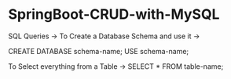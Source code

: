 # SpringBoot-CRUD-with-MySQL
SQL Queries ->
To Create a Database Schema and use it ->

CREATE DATABASE schema-name;
USE schema-name;


To Select everything from a Table ->
SELECT * FROM table-name;
